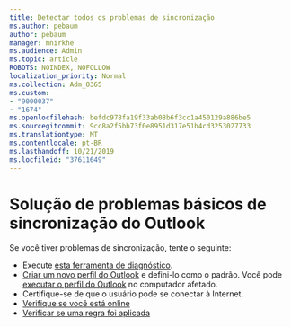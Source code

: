 ```yaml
---
title: Detectar todos os problemas de sincronização
ms.author: pebaum
author: pebaum
manager: mnirkhe
ms.audience: Admin
ms.topic: article
ROBOTS: NOINDEX, NOFOLLOW
localization_priority: Normal
ms.collection: Adm_O365
ms.custom:
- "9000037"
- "1674"
ms.openlocfilehash: befdc978fa19f33ab08b6f3cc1a450129a886be5
ms.sourcegitcommit: 9cc8a2f5bb73f0e8951d317e51b4cd3253027733
ms.translationtype: MT
ms.contentlocale: pt-BR
ms.lasthandoff: 10/21/2019
ms.locfileid: "37611649"
---
```

# <a name="basic-outlook-sync-troubleshooting"></a>Solução de problemas básicos de sincronização do Outlook

Se você tiver problemas de sincronização, tente o seguinte:

- Execute [esta ferramenta de diagnóstico](https://aka.ms/sara-outlooksendreceive).
- [Criar um novo perfil do Outlook](https://support.office.com/article/f544c1ba-3352-4b3b-be0b-8d42a540459d) e defini-lo como o padrão. Você pode [executar o perfil do Outlook](https://aka.ms/SaRA-OutlookSetupProfile) no computador afetado.
- Certifique-se de que o usuário pode se conectar à Internet. 
- [Verifique se você está online](https://support.office.com/article/2460e4a8-16c7-47fc-b204-b1549275aac9)
- [Verificar se uma regra foi aplicada](https://support.office.com/article/C24F5DEA-9465-4DF4-AD17-A50704D66C59)